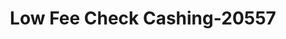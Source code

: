 ---
f_zip-code: 94806
f_state-code: CA
title: Low Fee Check Cashing-20557
f_phone: 510-234-1699
f_city-only: San Pablo
f_address: 1831 23Rd Street San Pablo
f_location-unique-id: '20557'
slug: low-fee-check-cashing-20557
updated-on: '2024-05-30T13:46:58.046Z'
created-on: '2024-05-30T13:36:59.803Z'
published-on: '2024-05-30T13:54:32.469Z'
f_city-state: cms/city/san-pablo-ca.md
f_company: cms/company/low-fee-check-cashing.md
f_state: cms/state/california.md
layout: '[payday-loan].html'
tags: payday-loan
---